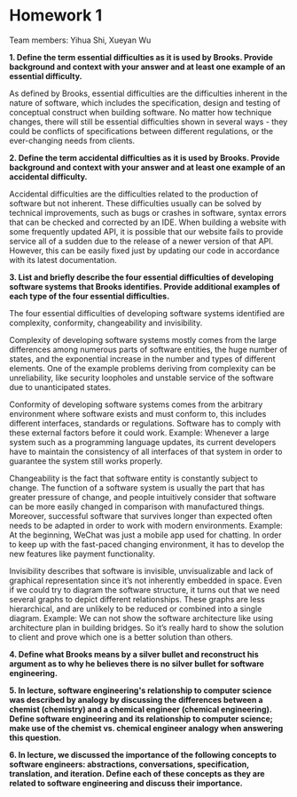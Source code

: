# Homework 1

Team members: Yihua Shi, Xueyan Wu

**1. Define the term essential difficulties as it is used by Brooks. Provide background and context with your answer and at least one example of an essential difficulty.**

As defined by Brooks, essential difficulties are the difficulties inherent in the nature of software, which includes the specification, design and testing of conceptual construct when building software. No matter how technique changes, there will still be essential difficulties shown in several ways - they could be conflicts of specifications between different regulations, or the ever-changing needs from clients. 


**2. Define the term accidental difficulties as it is used by Brooks. Provide background and context with your answer and at least one example of an accidental difficulty.**

Accidental difficulties are the difficulties related to the production of software but not inherent. These difficulties usually can be solved by technical improvements, such as bugs or crashes in software, syntax errors that can be checked and corrected by an IDE. When building a website with some frequently updated API, it is possible that our website fails to provide service all of a sudden due to the release of a newer version of that API. However, this can be easily fixed just by updating our code in accordance with its latest documentation.


**3. List and briefly describe the four essential difficulties of developing software systems that Brooks identifies. Provide additional examples of each type of the four essential difficulties.**

The four essential difficulties of developing software systems identified are complexity, conformity, changeability and invisibility. 

Complexity of developing software systems mostly comes from the large differences among numerous parts of software entities, the huge number of states, and the exponential increase in the number and types of different elements. One of the example problems deriving from complexity can be unreliability, like security loopholes and unstable service of the software due to unanticipated states.

Conformity of developing software systems comes from the arbitrary environment where software exists and must conform to, this includes different interfaces, standards or regulations. Software has to comply with these external factors before it could work.
Example:
Whenever a large system such as a programming language updates, its current developers have to maintain the consistency of all interfaces of that system in order to guarantee the system still works properly.

Changeability is the fact that software entity is constantly subject to change. The function of a software system is usually the part that has greater pressure of change, and people intuitively consider that software can be more easily changed in comparison with manufactured things. Moreover, successful software that survives longer than expected often needs to be adapted in order to work with modern environments.
Example:
At the beginning, WeChat was just a mobile app used for chatting. In order to keep up with the fast-paced changing environment, it has to develop the new features like payment functionality.

Invisibility describes that software is invisible, unvisualizable and lack of graphical representation since it’s not inherently embedded in space. Even if we could try to diagram the software structure, it turns out that we need several graphs to depict different relationships. These graphs are less hierarchical, and are unlikely to be reduced or combined into a single diagram.
Example: 
We can not show the software architecture like using architecture plan in building bridges. So it’s really hard to show the solution to client and prove which one is a better solution than others.



**4. Define what Brooks means by a silver bullet and reconstruct his argument as to why he believes there is no silver bullet for software engineering.**

**5. In lecture, software engineering's relationship to computer science was described by analogy by discussing the differences between a chemist (chemistry) and a chemical engineer (chemical engineering). Define software engineering and its relationship to computer science; make use of the chemist vs. chemical engineer analogy when answering this question.**

**6. In lecture, we discussed the importance of the following concepts to software engineers: abstractions, conversations, specification, translation, and iteration. Define each of these concepts as they are related to software engineering and discuss their importance.**

